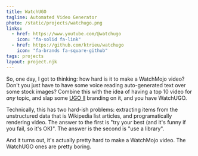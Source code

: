 ```yaml
---
title: WatchUGO
tagline: Automated Video Generator
photo: /static/projects/watchugo.png
links:
  - href: https://www.youtube.com/@watchugo
    icon: "fa-solid fa-link"
  - href: https://github.com/ktrieu/watchugo
    icon: "fa-brands fa-square-github"
tags: projects
layout: project.njk
---
```


So, one day, I got to thinking: how hard is it to make a WatchMojo video? Don't you just have to have some voice reading auto-generated text over some stock images? Combine this with the idea of having a top 10 video for _any_ topic, and slap some [UGO II](/projects/ugo-ii-website) branding on it, and you have WatchUGO.

Technically, this has two hard-ish problems: extracting items from the unstructured data that is Wikipedia list articles, and programatically rendering video. The answer to the first is "try your best (and it's funny if you fail, so it's OK)". The answer is the second is "use a library".

And it turns out, it's actually pretty hard to make a WatchMojo video. The WatchUGO ones are pretty boring.
